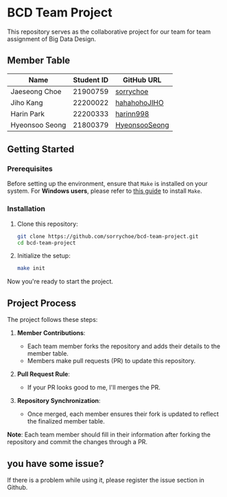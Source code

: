 # BCD Team Project

This repository serves as the collaborative project for our team for team assignment of Big Data Design. 

## Member Table

| Name           | Student ID | GitHub URL                                         |
|----------------|------------|----------------------------------------------------|
| Jaeseong Choe  | 21900759   |  [sorrychoe](https://github.com/sorrychoe)         |
| Jiho Kang      | 22200022   |  [hahahohoJIHO](https://github.com/hahahohoJIHO)   |
| Harin Park     | 22200333   |  [harinn998](https://github.com/harinn998)         |
| Hyeonsoo Seong | 21800379   |  [HyeonsooSeong](https://github.com/HyeonsooSeong/)|

## Getting Started

### Prerequisites

Before setting up the environment, ensure that `Make` is installed on your system. 
For **Windows users**, please refer to [this guide](https://gnuwin32.sourceforge.net/packages/make.htm) to install `Make`.

### Installation

1. Clone this repository:
   ```bash
   git clone https://github.com/sorrychoe/bcd-team-project.git
   cd bcd-team-project
   ```

2. Initialize the setup:
   ```bash
   make init
   ```

Now you're ready to start the project.

## Project Process

The project follows these steps:

1. **Member Contributions**:
   - Each team member forks the repository and adds their details to the member table.
   - Members make pull requests (PR) to update this repository.

2. **Pull Request Rule**:
   - If your PR looks good to me, I'll merges the PR.

3. **Repository Synchronization**:
   - Once merged, each member ensures their fork is updated to reflect the finalized member table.

**Note**: Each team member should fill in their information after forking the repository and commit the changes through a PR.

## you have some issue?

If there is a problem while using it, please register the issue section in Github.
